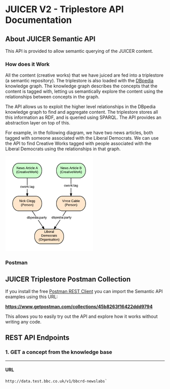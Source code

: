 #  JUICER V2 - Triplestore API Documentation

## About JUICER Semantic API
This API is provided to allow semantic querying of the JUICER content.

### How does it Work
All the content (creative works) that we have juiced are fed into a triplestore (a semantic repository).
The triplestore is also loaded with the [DBpedia](http://dbpedia.org) knowledge graph.
The knowledge graph describes the concepts that the content is tagged with, 
letting us semantically explore the content using the relationships between concepts in the graph.  

The API allows us to exploit the higher level relationships in the DBpedia knowledge graph to find and aggregate content.
The triplestore stores all this information as RDF, and is queried using SPARQL.  The API provides an abstraction layer on top of this.

For example, in the following diagram, we have two news articles, both tagged with someone associated with the Liberal Democrats.
We can use the API to find Creative Works tagged with people associated with the Liberal Democrats using the relationships in that graph.

<img src=" ./img/cw-graph-1.png" height="300" />

 
### Postman

## JUICER Triplestore Postman Collection

If you install the free [Postman REST Client](https://www.getpostman.com) you can import the Semantic API examples using this URL:

**https://www.getpostman.com/collections/45b8263f16422ddd9794**

This allows you to easily try out the API and explore how it works without writing any code.

## REST API Endpoints

### 1. GET a concept from the knowledge base

____

#### URL

```
http://data.test.bbc.co.uk/v1/bbcrd-newslabs`
```




